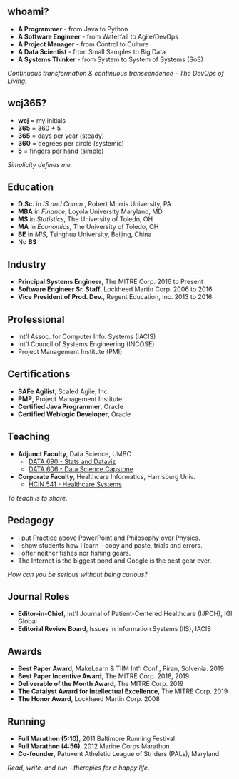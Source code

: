 ## whoami?
* **A Programmer** - from Java to Python
* **A Software Engineer** - from Waterfall to Agile/DevOps
* **A Project Manager** - from Control to Culture
* **A Data Scientist** - from Small Samples to Big Data
* **A Systems Thinker** - from System to System of Systems (SoS)

*Continuous transformation & continuous transcendence - The DevOps of Living.*

## wcj365?
* **wcj** = my initials
* **365** = 360 + 5
* **365** = days per year (steady)
* **360** = degrees per circle (systemic)
* **5** = fingers per hand (simple)

*Simplicity defines me.*

## Education
* **D.Sc.** in *IS and Comm.*, Robert Morris University, PA
* **MBA** in *Finance*, Loyola University Maryland, MD
* **MS** in *Statistics*, The University of Toledo, OH
* **MA** in *Economics*, The University of Toledo, OH
* **BE** in *MIS*, Tsinghua University, Beijing, China
* No **BS**

## Industry
* **Principal Systems Engineer**, The MITRE Corp. 2016 to Present
* **Software Engineer Sr. Staff**, Lockheed Martin Corp. 2006 to 2016
* **Vice President of Prod. Dev.**, Regent Education, Inc. 2013 to 2016

## Professional
* Int'l Assoc. for Computer Info. Systems (IACIS)
* Int'l Council of Systems Engineering (INCOSE)
* Project Management Institute (PMI)

## Certifications
* **SAFe Agilist**, Scaled Agile, Inc.
* **PMP**, Project Management Institute 
* **Certified Java Programmer**, Oracle 
* **Certified Weblogic Developer**, Oracle

## Teaching
* **Adjunct Faculty**, Data Science, UMBC 
    * [DATA 690 - Stats and Dataviz](https://github.com/wcj365/python-stats-dataviz)
    * [DATA 606 - Data Science Capstone](https://sites.google.com/umbc.edu/data606)
* **Corporate Faculty**, Healthcare Informatics, Harrisburg Univ.
    * [HCIN 541 - Healthcare Systems](https://github.com/wcj365/healthcare)

*To teach is to share.*

## Pedagogy
- I put Practice above PowerPoint and Philosophy over Physics. 
- I show students how I learn - copy and paste, trials and errors.
- I offer neither fishes nor fishing gears. 
- The Internet is the biggest pond and Google is the best gear ever. 

*How can you be serious without being curious?*

## Journal Roles
* **Editor-in-Chief**, Int'l Journal of Patient-Centered Healthcare (IJPCH), IGI Global 
* **Editorial Review Board**, Issues in Information Systems (IIS), IACIS

## Awards
* **Best Paper Award**, MakeLearn & TIIM Int'l Conf., Piran, Solvenia. 2019 
* **Best Paper Incentive Award**, The MITRE Corp. 2018, 2019
* **Deliverable of the Month Award**, The MITRE Corp. 2019
* **The Catalyst Award for Intellectual Excellence**, The MITRE Corp. 2019
* **The Honor Award**, Lockheed Martin Corp. 2008

## Running
- **Full Marathon (5:10)**, 2011 Baltimore Running Festival
- **Full Marathon (4:56)**, 2012 Marine Corps Marathon
- **Co-founder**, Patuxent Atheletic League of Striders (PALs), Maryland

*Read, write, and run - therapies for a happy life.*